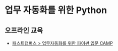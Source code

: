 # 업무 자동화를 위한 Python


## 오프라인 교육

- [패스트캠퍼스 > 업무자동화를 위한 파이썬 입문 CAMP](http://www.fastcampus.co.kr/biz_camp_python4auto/)
